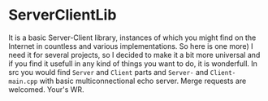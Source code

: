 # ServerClientLib
It is a basic Server-Client library, instances of which you might find on the Internet in countless and various implementations. 
So here is one more) I need it for several projects, so I decided to make it a bit more universal and if you find it usefull in any kind of things you want to do, it is wonderfull. In src you would find `Server` and `Client` parts and `Server-` and `Client-main.cpp` with basic multiconnectional echo server. Merge requests are welcomed.
    Your's WR.
